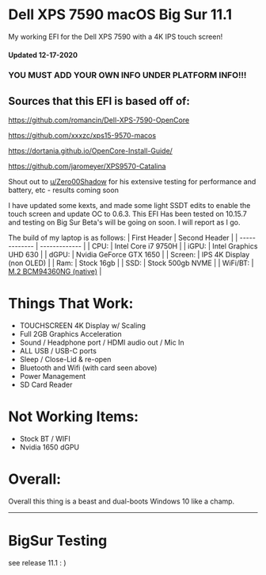 # Dell XPS 7590 macOS Big Sur 11.1
My working EFI for the Dell XPS 7590 with a 4K IPS touch screen!

#### Updated 12-17-2020

### YOU MUST ADD YOUR OWN INFO UNDER PLATFORM INFO!!!

## Sources that this EFI is based off of: 
https://github.com/romancin/Dell-XPS-7590-OpenCore

https://github.com/xxxzc/xps15-9570-macos

https://dortania.github.io/OpenCore-Install-Guide/

https://github.com/jaromeyer/XPS9570-Catalina

Shout out to [u/Zero00Shadow](https://www.reddit.com/user/Zero00Shadow) for his extensive testing for performance and battery, etc - results coming soon

I have updated some kexts, and made some light SSDT edits to enable the touch screen and update OC to 0.6.3.
This EFI Has been tested on 10.15.7 and testing on Big Sur Beta's will be going on soon. I will report as I go.

The build of my laptop is as follows:
| First Header  | Second Header |
| ------------- | ------------- |
| CPU:   | Intel Core i7 9750H  |
| iGPU:   | Intel Graphics UHD 630  |
| dGPU:  | Nvidia GeForce GTX 1650  |
| Screen:  | IPS 4K Display (non OLED)  |
| Ram:  | Stock 16gb  |
| SSD:  | Stock 500gb NVME  |
| WiFi/BT: | [M.2 BCM94360NG (native)](https://www.ebay.com/itm/M-2-NGFF-Network-Card-for-Broadcom-BCM94360NG-better-than-BCM94352Z-DW1560-BT4-0/264663343680?ssPageName=STRK%3AMEBIDX%3AIT&_trksid=p2057872.m2749.l2649) |

# Things That Work:
* TOUCHSCREEN 4K Display w/ Scaling
* Full 2GB Graphics Acceleration
* Sound / Headphone port / HDMI audio out / Mic In
* ALL USB / USB-C ports
* Sleep / Close-Lid & re-open
* Bluetooth and Wifi (with card seen above)
* Power Management
* SD Card Reader

# Not Working Items:
* Stock BT / WIFI
* Nvidia 1650 dGPU


# Overall:
Overall this thing is a beast and dual-boots Windows 10 like a champ. 

-------------------------------------------------------------------------------------------
# BigSur Testing
see release 11.1 : )
